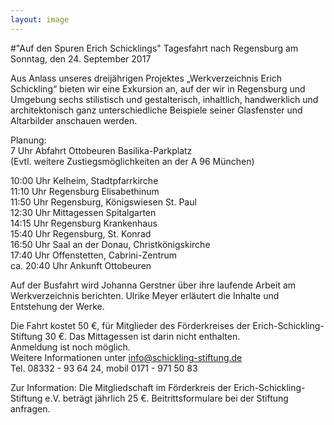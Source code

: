 ```yaml
---
layout: image
---
```


\#"Auf den Spuren Erich Schicklings"
Tagesfahrt nach Regensburg am Sonntag, den 24. September 2017  

Aus Anlass unseres dreijährigen Projektes „Werkverzeichnis Erich Schickling“ bieten wir eine Exkursion an, auf der wir in Regensburg und Umgebung sechs stilistisch und gestalterisch, inhaltlich, handwerklich und architektonisch ganz unterschiedliche Beispiele seiner Glasfenster und Altarbilder anschauen werden. 

Planung:  
7 Uhr Abfahrt Ottobeuren Basilika-Parkplatz  
(Evtl. weitere Zustiegsmöglichkeiten an der A 96 München)  

10:00 Uhr Kelheim, Stadtpfarrkirche  
11:10 Uhr Regensburg Elisabethinum  
11:50 Uhr Regensburg, Königswiesen St. Paul  
12:30 Uhr Mittagessen Spitalgarten  
14:15 Uhr Regensburg Krankenhaus  
15:40 Uhr Regensburg, St. Konrad  
16:50 Uhr Saal an der Donau, Christkönigskirche  
17:40 Uhr Offenstetten, Cabrini-Zentrum  
ca. 20:40 Uhr Ankunft Ottobeuren 

Auf der Busfahrt wird Johanna Gerstner über ihre laufende Arbeit am Werkverzeichnis berichten. Ulrike Meyer erläutert die Inhalte und Entstehung der Werke. 

Die Fahrt kostet 50 €, für Mitglieder des Förderkreises der Erich-Schickling-Stiftung 30 €.
Das Mittagessen ist darin nicht enthalten.  
Anmeldung ist noch möglich.  
Weitere Informationen unter info@schickling-stiftung.de  
Tel. 08332 - 93 64 24, mobil 0171 - 971 50 83

Zur Information:
Die Mitgliedschaft im Förderkreis der Erich-Schickling-Stiftung e.V. beträgt jährlich 25 €. Beitrittsformulare bei der Stiftung anfragen.
